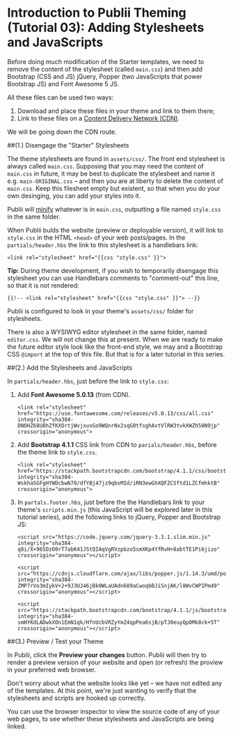 # Introduction to Publii Theming (Tutorial 03): Adding Stylesheets and JavaScripts

Before doing much modification of the Starter templates, we need to remove the content of the stylesheet (called `main.css`) and then add Bootstrap (CSS and JS) jQuery, Popper (two JavaScripts that power Bootstrap JS) and Font Awesome 5 JS.

All these files can be used two ways:

1. Download and place these files in your theme and link to them there;
2. Link to these files on a [Content Delivery Network (CDN)](https://en.wikipedia.org/wiki/Content_delivery_network).

We will be going down the CDN route.

##(1.) Disengage the "Starter" Stylesheets

The theme stylesheets are found in `assets/css/`. The front end stylesheet is always called `main.css`. Supposing that you may need the content of `main.css` in future, it may be best to duplicate the stylesheet and name it e.g. `main-ORIGINAL.css` – and then you are at liberty to delete the content of `main.css`. Keep this filesheet empty but existent, so that when you do your own desinging, you can add your styles into it.

Publii will [minify](https://en.wikipedia.org/wiki/Minification_(programming)) whatever is in `main.css`, outputting a file named `style.css` in the same folder.

When Publii bulds the website (preview or deployable version), it will link to `style.css` in the HTML `<head>` of your web posts/pages. In the `partials/header.hbs` the link to this stylesheet is a handlebars link:

```
<link rel="stylesheet" href="{{css "style.css" }}">
``` 

**Tip:** During theme development, if you wish to temporarily disengage this stylesheet you can use Handlebars comments to "comment-out" this line, so that it is not rendered:

```
{{!-- <link rel="stylesheet" href="{{css "style.css" }}"> --}}
```

Publii is configured to look in your theme's `assets/css/` folder for stylesheets.

There is also a WYSIWYG editor stylesheet in the same folder, named `editor.css`. We will not change this at present. When we are ready to make the future editor style look like the front-end style, we may and a Bootstrap CSS `@import` at the top of this file. But that is for a later tutorial in this series.

##(2.) Add the Stylesheets and JavaScripts

In `partials/header.hbs`, just before the link to `style.css`:

1. Add **Font Awesome 5.0.13** (from CDN).

	```
	<link rel="stylesheet" href="https://use.fontawesome.com/releases/v5.0.13/css/all.css" integrity="sha384-DNOHZ68U8hZfKXOrtjWvjxusGo9WQnrNx2sqG0tfsghAvtVlRW3tvkXWZh58N9jp" crossorigin="anonymous">
	```

2. Add **Bootstrap 4.1.1** CSS link from CDN to `parials/header.hbs`, before the theme link to `style.css`.

	```
	<link rel="stylesheet" href="https://stackpath.bootstrapcdn.com/bootstrap/4.1.1/css/bootstrap.min.css" integrity="sha384-WskhaSGFgHYWDcbwN70/dfYBj47jz9qbsMId/iRN3ewGhXQFZCSftd1LZCfmhktB" crossorigin="anonymous">
	```

3. In `partals.footer.hbs`, just before the the Handlebars link to your theme's `scripts.min.js` (this JavaScript will be explored later in this tutorial series), add the following links to jQuery, Popper and Bootstrap JS:

	```
	<script src="https://code.jquery.com/jquery-3.3.1.slim.min.js" integrity="sha384-q8i/X+965DzO0rT7abK41JStQIAqVgRVzpbzo5smXKp4YfRvH+8abtTE1Pi6jizo" crossorigin="anonymous"></script>
    
	<script src="https://cdnjs.cloudflare.com/ajax/libs/popper.js/1.14.3/umd/popper.min.js" integrity="sha384-ZMP7rVo3mIykV+2+9J3UJ46jBk0WLaUAdn689aCwoqbBJiSnjAK/l8WvCWPIPm49" crossorigin="anonymous"></script>
    
	<script src="https://stackpath.bootstrapcdn.com/bootstrap/4.1.1/js/bootstrap.min.js" integrity="sha384-smHYKdLADwkXOn1EmN1qk/HfnUcbVRZyYmZ4qpPea6sjB/pTJ0euyQp0Mk8ck+5T" crossorigin="anonymous"></script>
	```
	
##(3.) Preview / Test your Theme

In Publii, click the **Preview your changes** button. Publii will then try to render a preview version of your website and open (or refresh) the proview in your preferred web browser.

Don't worry about what the website looks like yet – we have not edited any of the templates. At this point, we're just wanting to verify that the stylesheets and scripts are hooked up correctly.

You can use the browser inspector to view the source code of any of your web pages, to see whether these stylesheets and JavaScripts are being linked.